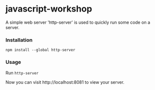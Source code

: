 # javascript-workshop
A simple web server 'http-server' is used to quickly run some code on a server.

### Installation
```npm install --global http-server```
### Usage
Run ```http-server```

Now you can visit http://localhost:8081 to view your server.
